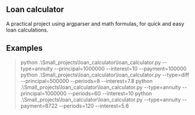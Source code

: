 ## Loan calculator
A practical project using argparser and math formulas, for quick and easy loan calculations.

## Examples
> python .\Small_projects\loan_calculator\loan_calculator.py --type=annuity --principal=1000000 --interest=10 --payment=100000
> python .\Small_projects\loan_calculator\loan_calculator.py --type=diff --principal=500000 --periods=8 --interest=7.8
> python .\Small_projects\loan_calculator\loan_calculator.py --type=annuity --principal=1000000 --periods=60 --interest=10
> python .\Small_projects\loan_calculator\loan_calculator.py --type=annuity --payment=8722 --periods=120 --interest=5.6
